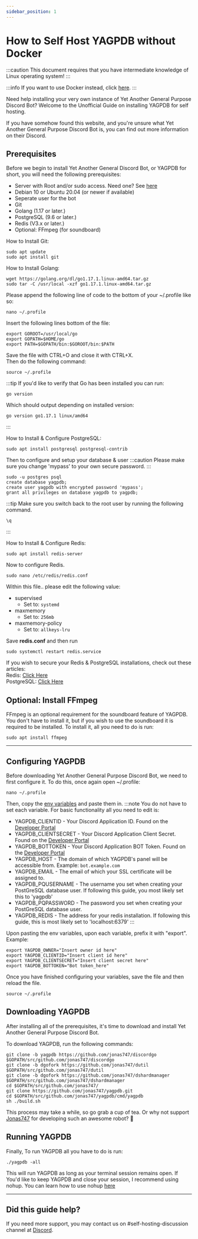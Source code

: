 ```yaml
---
sidebar_position: 1
---
```


# How to Self Host YAGPDB without Docker

:::caution
This document requires that you have intermediate knowledge of Linux operating system!
:::

:::info
If you want to use Docker instead, click [here](selfhost/docker).
:::

Need help installing your very own instance of Yet Another General Purpose Discord Bot? Welcome to the Unofficial Guide on installing YAGPDB for self hosting.

If you have somehow found this website, and you're unsure what Yet Another General Purpose Discord Bot is, you can find out more information on their Discord.

## Prerequisites

Before we begin to install Yet Another General Discord Bot, or YAGPDB for short, you will need the following prerequisites:

- Server with Root and/or sudo access. Need one? See [here](/resources/hostingproviders)
- Debian 10 or Ubuntu 20.04 (or newer if available)
- Seperate user for the bot
- Git
- Golang (1.17 or later.)
- PostgreSQL (9.6 or later.)
- Redis (V3.x or later.)
- Optional: FFmpeg (for soundboard)

How to Install Git:
```
sudo apt update
sudo apt install git
```

How to Install Golang:
```
wget https://golang.org/dl/go1.17.1.linux-amd64.tar.gz
sudo tar -C /usr/local -xzf go1.17.1.linux-amd64.tar.gz
```

Please append the following line of code to the bottom of your ~/.profile like so:
```
nano ~/.profile
```

Insert the following lines bottom of the file:
```
export GOROOT=/usr/local/go
export GOPATH=$HOME/go
export PATH=$GOPATH/bin:$GOROOT/bin:$PATH
```

Save the file with CTRL+O and close it with CTRL+X.  
Then do the following command:
```
source ~/.profile
```

:::tip
If you'd like to verify that Go has been installed you can run:
```
go version
```
Which should output depending on installed version:

```
go version go1.17.1 linux/amd64
```
:::

How to Install & Configure PostgreSQL:
```
sudo apt install postgresql postgresql-contrib
```

Then to configure and setup your database & user
:::caution
Please make sure you change 'mypass' to your own secure password.
:::
```
sudo -u postgres psql
create database yagpdb;
create user yagpdb with encrypted password 'mypass';
grant all privileges on database yagpdb to yagpdb;
```
:::tip
Make sure you switch back to the root user by running the following command.
```
\q
```
:::

How to Install & Configure Redis:
```
sudo apt install redis-server
```

Now to configure Redis.
```
sudo nano /etc/redis/redis.conf
```

Within this file.. please edit the following value:

- supervised
  * Set to: `systemd`
- maxmemory
  * Set to: `256mb`
- maxmemory-policy
  * Set to: `allkeys-lru`

Save **redis.conf** and then run
```
sudo systemctl restart redis.service
```

If you wish to secure your Redis & PostgreSQL installations, check out these articles:  
Redis: [Click Here](https://www.gspann.com/resources/blogs/best-practices-to-secure-redis-implementation-in-cloud-infrastructure/)  
PostgreSQL: [Click Here](https://www.upguard.com/blog/10-ways-to-bolster-postgresql-security)

## Optional: Install FFmpeg

FFmpeg is an optional requirement for the soundboard feature of YAGPDB. You don't have to install it, but if you wish to use the soundboard it is required to be installed. To install it, all you need to do is run:
```
sudo apt install ffmpeg
```

---

## Configuring YAGPDB

Before downloading Yet Another General Purpose Discord Bot, we need to first configure it. To do this, once again open ~/.profile:

```
nano ~/.profile
```

Then, copy the [env variables](https://raw.githubusercontent.com/jonas747/yagpdb/master/cmd/yagpdb/sampleenvfile) and paste them in.
:::note
You do not have to set each variable. For basic functionality all you need to edit is:

- YAGPDB_CLIENTID - Your Discord Application ID. Found on the [Developer Portal](https://discord.com/developers)
- YAGPDB_CLIENTSECRET - Your Discord Application Client Secret. Found on the [Developer Portal](https://discord.com/developers)
- YAGPDB_BOTTOKEN - Your Discord Application BOT Token. Found on the [Developer Portal](https://discord.com/developers)
- YAGPDB_HOST - The domain of which YAGPDB's panel will be accessible from. Example: `bot.example.com`
- YAGPDB_EMAIL - The email of which your SSL certificate will be assigned to.
- YAGPDB_PQUSERNAME - The username you set when creating your PostGreSQL database user. If following this guide, you most likely set this to 'yagpdb'
- YAGPDB_PQPASSWORD - The password you set when creating your PostGreSQL database user.
- YAGPDB_REDIS - The address for your redis installation. If following this guide, this is most likely set to 'localhost:6379'
:::

Upon pasting the env variables, upon each variable, prefix it with "export". Example:
```
export YAGPDB_OWNER="Insert owner id here"
export YAGPDB_CLIENTID="Insert client id here"
export YAGPDB_CLIENTSECRET="Insert client secret here"
export YAGPDB_BOTTOKEN="Bot token_here"
```

Once you have finished configuring your variables, save the file and then reload the file.
```
source ~/.profile
```

## Downloading YAGPDB

After installing all of the prerequisites, it's time to download and install Yet Another General Purpose Discord Bot.

To download YAGPDB, run the following commands:
```
git clone -b yagpdb https://github.com/jonas747/discordgo $GOPATH/src/github.com/jonas747/discordgo
git clone -b dgofork https://github.com/jonas747/dutil $GOPATH/src/github.com/jonas747/dutil
git clone -b dgofork https://github.com/jonas747/dshardmanager $GOPATH/src/github.com/jonas747/dshardmanager
cd $GOPATH/src/github.com/jonas747/
git clone https://github.com/jonas747/yagpdb.git
cd $GOPATH/src/github.com/jonas747/yagpdb/cmd/yagpdb
sh ./build.sh
```
This process may take a while, so go grab a cup of tea. Or why not support [Jonas747](https://docs.yagpdb.xyz/donating) for developing such an awesome robot? 🤖

## Running YAGPDB

Finally, To run YAGPDB all you have to do is run:
```
./yagpdb -all
```

This will run YAGPDB as long as your terminal session remains open. If You'd like to keep YAGPDB and close your session, I recommend using nohup. You can learn how to use nohup [here](https://hexadix.com/use-nohup-execute-commands-background-keep-running-exit-shell-promt/)

---

## Did this guide help?
If you need more support, you may contact us on #self-hosting-discussion channel at [Discord](https://discord.gg/4udtcA5).

